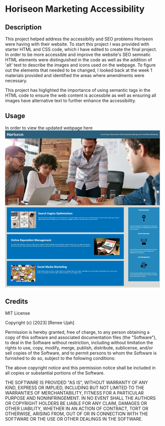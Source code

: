 # Horiseon Marketing Accessibility

## Description

This project helped address the accessibitly and SEO problems Horiseon were having with their website. To start this project I was provided with starter HTML and CSS code, which I have edited to create the final project. 
In order to be more accessible and improve the website's SEO semnatic HTML elements were distinguished in the code as well as the addition of 'alt' text to describe the images and icons used on the webpage. To figure out the elements that needed to be changed, I looked back at the week 1 materials provided and identified the areas where amendments were necessary.

This project has higlighted the importance of using semantic tags in the HTML code to ensure the web content is accessbile as well as ensuring all images have alternative text to further enhance the accessibility.

## Usage

In order to view the updated webpage here ![screenshot of webpage outlining digital marketing techniques](./starter/assets/images/Horiseon%20screenshot.jpeg) 

## Credits

MIT License

Copyright (c) [2023] [Renee Ujah]

Permission is hereby granted, free of charge, to any person obtaining a copy
of this software and associated documentation files (the "Software"), to deal
in the Software without restriction, including without limitation the rights
to use, copy, modify, merge, publish, distribute, sublicense, and/or sell
copies of the Software, and to permit persons to whom the Software is
furnished to do so, subject to the following conditions:

The above copyright notice and this permission notice shall be included in all
copies or substantial portions of the Software.

THE SOFTWARE IS PROVIDED "AS IS", WITHOUT WARRANTY OF ANY KIND, EXPRESS OR
IMPLIED, INCLUDING BUT NOT LIMITED TO THE WARRANTIES OF MERCHANTABILITY,
FITNESS FOR A PARTICULAR PURPOSE AND NONINFRINGEMENT. IN NO EVENT SHALL THE
AUTHORS OR COPYRIGHT HOLDERS BE LIABLE FOR ANY CLAIM, DAMAGES OR OTHER
LIABILITY, WHETHER IN AN ACTION OF CONTRACT, TORT OR OTHERWISE, ARISING FROM,
OUT OF OR IN CONNECTION WITH THE SOFTWARE OR THE USE OR OTHER DEALINGS IN THE
SOFTWARE.
